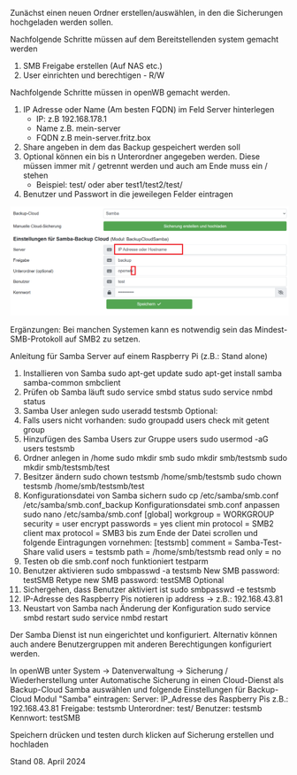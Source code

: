 Zunächst einen neuen Ordner erstellen/auswählen, in den die Sicherungen hochgeladen werden sollen.

Nachfolgende Schritte müssen auf dem Bereitstellenden system gemacht werden

1. SMB Freigabe erstellen (Auf NAS etc.)
2. User einrichten und berechtigen - R/W

Nachfolgende Schritte müssen in openWB gemacht werden.

1. IP Adresse oder Name (Am besten FQDN) im Feld Server hinterlegen
    * IP: z.B 192.168.178.1
    * Name z.B. mein-server
    * FQDN z.B mein-server.fritz.box
2. Share angeben in dem das Backup gespeichert werden soll
3. Optional können ein bis n Unterordner angegeben werden. Diese müssen immer mit / getrennt werden und auch am Ende muss ein / stehen
    * Beispiel: test/ oder aber test1/test2/test/
4. Benutzer und Passwort in die jeweilegen Felder eintragen

![Samba nutzen](Samba.png)

Ergänzungen:
Bei manchen Systemen kann es notwendig sein das Mindest-SMB-Protokoll auf SMB2 zu setzen.

Anleitung für Samba Server auf einem Raspberry Pi (z.B.: Stand alone)

1. Installieren von Samba
sudo apt-get update
sudo apt-get install samba samba-common smbclient
2. Prüfen ob Samba läuft
sudo service smbd status
sudo service nmbd status
3. Samba User anlegen
sudo useradd testsmb
Optional:
4. Falls users nicht vorhanden: sudo groupadd users
check mit getent group
5. Hinzufügen des Samba Users zur Gruppe users
sudo usermod -aG users testsmb
6. Ordner anlegen in /home
sudo mkdir smb
sudo mkdir smb/testsmb
sudo mkdir smb/testsmb/test
7. Besitzer ändern
sudo chown testsmb /home/smb/testsmb
sudo chown testsmb /home/smb/testsmb/test
8. Konfigurationsdatei von Samba sichern
sudo cp /etc/samba/smb.conf /etc/samba/smb.conf_backup
Konfigurationsdatei smb.conf anpassen
sudo nano /etc/samba/smb.conf
[global]
 workgroup = WORKGROUP
 security = user
 encrypt passwords = yes
 client min protocol = SMB2
 client max protocol = SMB3
 bis zum Ende der Datei scrollen und folgende Eintragungen vornehmen:
[testsmb]
  comment = Samba-Test-Share
  valid users = testsmb
  path = /home/smb/testsmb
  read only = no
9. Testen ob die smb.conf noch funktioniert
testparm
10. Benutzer aktivieren
sudo smbpasswd -a testsmb
New SMB password: testSMB
Retype new SMB password: testSMB
Optional
11. Sichergehen, dass Benutzer aktiviert ist
sudo smbpasswd -e testsmb
12. IP-Adresse des Raspberry Pis notieren
ip address -> z.B.: 192.168.43.81
13. Neustart von Samba nach Änderung der Konfiguration
sudo service smbd restart
sudo service nmbd restart

Der Samba Dienst ist nun eingerichtet und konfiguriert. Alternativ können auch andere Benutzergruppen mit anderen Berechtigungen konfiguriert werden.

In openWB unter System -> Datenverwaltung -> Sicherung / Wiederherstellung unter Automatische Sicherung in einen Cloud-Dienst als Backup-Cloud Samba auswählen und folgende Einstellungen für Backup-Cloud Modul "Samba" eintragen:
Server: IP_Adresse des Raspberry Pis z.B.: 192.168.43.81
Freigabe: testsmb
Unterordner: test/
Benutzer: testsmb
Kennwort: testSMB

Speichern drücken und testen durch klicken auf Sicherung erstellen und hochladen

Stand 08. April 2024
